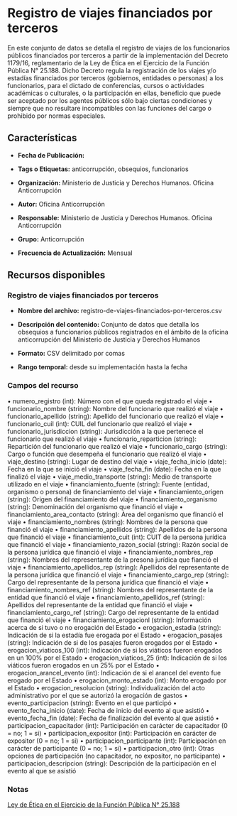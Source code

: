 Registro de viajes financiados por terceros
=============================================

En este conjunto de datos se detalla el registro de viajes de los funcionarios públicos financiados por terceros a partir de la implementación del Decreto 1179/16, reglamentario de la Ley de Ética en el Ejercicio de la Función Pública N° 25.188. 
Dicho Decreto regula la registración de los viajes y/o estadías financiados por terceros (gobiernos, entidades o personas) a los funcionarios, para el dictado de conferencias, cursos o actividades académicas o culturales, o la participación en ellas,  beneficio que puede ser aceptado por los agentes públicos sólo bajo ciertas condiciones y siempre que no resultare incompatibles con las funciones del cargo o prohibido por normas especiales.

Características
---------------

-   **Fecha de Publicación:**

-   **Tags o Etiquetas:** anticorrupción, obsequios, funcionarios

-   **Organización:** Ministerio de Justicia y Derechos Humanos. Oficina Anticorrupción

-   **Autor:** Oficina Anticorrupción

-   **Responsable:** Ministerio de Justicia y Derechos Humanos. Oficina Anticorrupción

-   **Grupo:** Anticorrupción

-   **Frecuencia de Actualización:** Mensual

Recursos disponibles
--------------------

### Registro de viajes financiados por terceros

-   **Nombre del archivo:** registro-de-viajes-financiados-por-terceros.csv

-   **Descripción del contenido:** Conjunto de datos que detalla los obsequios a funcionarios públicos registrados en el ámbito de la oficina anticorrupción del Ministerio de Justicia y Derechos Humanos

-   **Formato:** CSV delimitado por comas

-   **Rango temporal:** desde su implementación hasta la fecha

### Campos del recurso
•	numero_registro (int): Número con el que queda registrado el viaje
•	funcionario_nombre (string): Nombre del funcionario que realizó el viaje
•	funcionario_apellido (string): Apellido del funcionario que realizó el viaje
•	funcionario_cuil (int): CUIL del funcionario que realizó el viaje
•	funcionario_jurisdiccion (string): Jurisdicción a la que pertenece el funcionario que realizó el viaje
•	funcionario_reparticion (string): Repartición del funcionario que realizó el viaje
•	funcionario_cargo (string): Cargo o función que desempeña el funcionario que realizó el viaje
•	viaje_destino (string): Lugar de destino del viaje
•	viaje_fecha_inicio (date): Fecha en la que se inició el viaje
•	viaje_fecha_fin (date): Fecha en la que finalizó el viaje
•	viaje_medio_transporte (string): Medio de transporte utilizado en el viaje
•	financiamiento_fuente (string): Fuente (entidad, organismo o persona) de financiamiento del viaje
•	financiamiento_origen (string): Origen del financiamiento del viaje
•	financiamiento_organismo (string): Denominación del organismo que financió el viaje
•	financiamiento_area_contacto (string): Área del organismo que financió el viaje
•	financiamiento_nombres (string): Nombres de la persona que financió el viaje
•	financiamiento_apellidos (string): Apellidos de la persona que financió el viaje
•	financiamiento_cuit (int): CUIT de la persona jurídica que financió el viaje
•	financiamiento_razon_social (string): Razón social de la persona jurídica que financió el viaje
•	financiamiento_nombres_rep (string): Nombres del representante de la presona jurídica que fianció el viaje
•	financiamiento_apellidos_rep (string): Apellidos del representante de la persona jurídica que financió el viaje
•	financiamiento_cargo_rep (string): Cargo del representante de la persona jurídica que financió el viaje
•	financiamiento_nombres_ref (string): Nombres del representante de la entidad que financió el viaje
•	financiamiento_apellidos_ref (string): Apellidos del representante de la entidad que financió el viaje
•	financiamiento_cargo_ref (string): Cargo del representante de la entidad que financió el viaje
•	financiamiento_erogacionl (string): Información acerca de si tuvo o no erogación del Estado
•	erogacion_estadia (string): Indicación de si la estadía fue erogada por el Estado
•	erogacion_pasajes (string): Indicación de si de los pasajes fueron erogados por el Estado
•	erogacion_viaticos_100 (int): Indicación de si los viáticos fueron erogados en un 100% por el Estado
•	erogacion_viaticos_25 (int): Indicación de si los viáticos fueron erogados en un 25% por el Estado
•	erogacion_arancel_evento (int): Indicación de si el arancel del evento fue erogado por el Estado
•	erogacion_monto_estado (int): Monto erogado por el Estado
•	erogacion_resolucion (string): Individualización del acto administrativo por el que se autorizó la erogación de gastos
•	evento_participacion (string): Evento en el que participó
•	evento_fecha_inicio (date): Fecha de inicio del evento al que asistió
•	evento_fecha_fin (date): Fecha de finalización del evento al que asistió
•	participacion_capacitador (int): Participación en carácter de capacitador (0 = no; 1 = si)
•	participacion_expositor (int): Participación en carácter de expositor (0 = no; 1 = si)
•	participacion_participante (int): Participación en carácter de participante (0 = no; 1 = si)
•	participacion_otro (int): Otras opciones de participación (no capacitador, no expositor, no participante)
•	participacion_descripcion (string): Descripción de la participación en el evento al que se asistió 


### Notas

[Ley de Ética en el Ejercicio de la Función Pública N° 25.188](http://www.saij.gob.ar/1179-nacional-reglamentacion-articulo-18-regimen-obsequios-funcionarios-publicos-ley-etica-ejercicio-funcion-publica-25188-dn20160001179-2016-11-18/123456789-0abc-971-1000-6102soterced?q=%28numero-norma%3A1179%20%29%20AND%20titulo%3A%20R%E9gimen%20AND%20titulo%3A%20Obsequios%20AND%20titulo%3A%20Funcionarios%20AND%20titulo%3A%20P%FAblicos&o=0&f=Total%7CTipo%20de%20Documento/Legislaci%F3n/Decreto%7CFecha%7COrganismo%7CPublicaci%F3n%7CTema%7CEstado%20de%20Vigencia%7CAutor%7CJurisdicci%F3n/Nacional&t=2#CT001)

